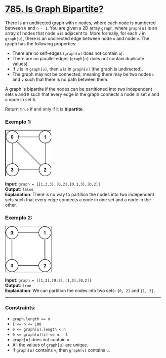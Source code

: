 # [785. Is Graph Bipartite?](https://leetcode.com/problems/is-graph-bipartite/description/) 

There is an undirected graph with ```n``` nodes, where each node is numbered between ```0``` and ```n - 1```. You are given a 2D array ```graph```, where ```graph[u]``` is an array of nodes that node ```u``` is adjacent to. More formally, for each ```v``` in ```graph[u]```, there is an undirected edge between node ```u``` and node ```v```. The graph has the following properties:


- There are no self-edges (```graph[u]``` does not contain ```u```).
- There are no parallel edges (```graph[u]``` does not contain duplicate values).
- If ```v``` is in ```graph[u]```, then ```u``` is in ```graph[v]``` (the graph is undirected).
- The graph may not be connected, meaning there may be two nodes ```u``` and ```v``` such that there is no path between them.

A graph is bipartite if the nodes can be partitioned into two independent sets ```A``` and ```B``` such that every edge in the graph connects a node in set ```A``` and a node in set ```B```.

Return ```true``` if and only if it is **bipartite**.

### Exemplo 1:

![](../assets/Exemple1Bipartite.png)

**Input**: `graph = [[1,2,3],[0,2],[0,1,3],[0,2]]`  
**Output**: `false`  
**Explanation**: There is no way to partition the nodes into two independent sets such that every edge connects a node in one set and a node in the other.


### Exemplo 2:

![](../assets/Exemple2Bipartite.png)

**Input**: `graph = [[1,3],[0,2],[1,3],[0,2]]`  
**Output**: `true`  
**Explanation**: We can partition the nodes into two sets: `{0, 2}` and `{1, 3}`.

---

### Constraints:

- `graph.length == n`
- `1 <= n <= 100`
- `0 <= graph[u].length < n`
- `0 <= graph[u][i] <= n - 1`
- `graph[u]` does not contain `u`.
- All the values of `graph[u]` are unique.
- If `graph[u]` contains `v`, then `graph[v]` contains `u`.


